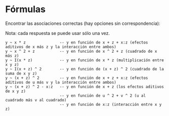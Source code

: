 # Fórmulas

Encontrar las asociaciones correctas (hay opciones sin correspondencia):

Nota: cada respuesta se puede usar sólo una vez.

    y ~ x * z               -- y en función de x + z + x:z (efectos aditivos de x más z y la interacción entre ambos)
    y ~ x ^ 2 + z           -- y en función de x ^ 2 + z (cuadrado de x más z)
    y ~ I(x * z)            -- y en función de x * z (multiplicación entre x y z)
    y ~ I(x + z) ^ 2        -- y en función de (x + z) ^ 2 (cuadrado de la suma de x y z)
    y ~ (x + z) ^ 2         -- y en función de x + z + x:z (efectos aditivos de u más v y la interacción entre ambos)
    y ~ (x + z) ^ 2 - x:z   -- y en función de x + z (los efectos aditivos de x y z)
                            -- y en función de u ^ 2 + v ^ 2 (u al cuadrado más v al cuadrado)
                            -- y en función de x:z (interacción entre x y z)
                            

